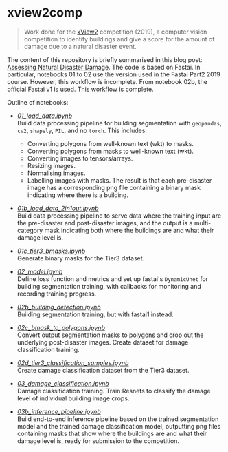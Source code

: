 
# xview2comp

> Work done for the [xView2](https://xview2.org/) competition (2019), a computer vision competition to identify buildings and give a score for the amount of damage due to a natural disaster event.

The content of this repository is briefly summarised in this blog post: [Assessing Natural Disaster Damage](https://personal-record.onrender.com/post/xview2comp/).  The code is based on Fastai.  In particular, notebooks 01 to 02 use the version used in the Fastai Part2 2019 course.  However, this workflow is incomplete.  From notebook 02b, the official Fastai v1 is used.  This workflow is complete.  

Outline of notebooks:

- [*01_load_data.ipynb*](https://github.com/qAp/xview2comp/blob/master/01_load_data.ipynb)   
  Build data processing pipeline for building segmentation with `geopandas`, `cv2`, `shapely`, `PIL`, and no `torch`.  This includes:  
  - Converting polygons from well-known text (wkt) to masks.
  - Converting polygons from masks to well-known text (wkt).
  - Converting images to tensors/arrays.
  - Resizing images.
  - Normalising images.
  - Labelling images with masks.
  The result is that each pre-disaster image has a corresponding png file containing a binary mask indicating where there is a building.
  
- [*01b_load_data_2in1out.ipynb*](https://github.com/qAp/xview2comp/blob/master/01b_load_data_2in1out.ipynb)  
  Build data processing pipeline to serve data where the training input are the pre-disaster and post-disaster images, and the output is a multi-category mask indicating both where the buildings are and what their damage level is.
  
- [*01c_tier3_bmasks.ipynb*](https://github.com/qAp/xview2comp/blob/master/01c_tier3_bmasks.ipynb)  
  Generate binary masks for the Tier3 dataset.
  
- [*02_model.ipynb*](https://github.com/qAp/xview2comp/blob/master/02_model.ipynb)  
  Define loss function and metrics and set up fastai's `DynamicUnet` for building segmentation training, with callbacks for monitoring and recording training progress.
  
- [*02b_building_detection.ipynb*](https://github.com/qAp/xview2comp/blob/master/02b_building_detection.ipynb)  
  Building segmentation training, but with fastai1 instead.
  
- [*02c_bmask_to_polygons.ipynb*](https://github.com/qAp/xview2comp/blob/master/02c_bmask_to_polygons.ipynb)  
  Convert output segmentation masks to polygons and crop out the underlying post-disaster images.  Create dataset for damage classification training.
  
- [*02d_tier3_classification_samples.ipynb*](https://github.com/qAp/xview2comp/blob/master/02d_tier3_classification_samples.ipynb)  
  Create damage classification dataset from the Tier3 dataset.
  
- [*03_damage_classification.ipynb*](https://github.com/qAp/xview2comp/blob/master/03_damage_classification.ipynb)  
  Damage classification training.  Train Resnets to classify the damage level of individual building image crops.
  
- [*03b_inference_pipeline.ipynb*](https://github.com/qAp/xview2comp/blob/master/03b_inference_pipeline.ipynb)  
  Build end-to-end inference pipeline based on the trained segmentation model and the trained damage classification model, outputting png files containing masks that show where the buildings are and what their damage level is, ready for submission to the competition.


